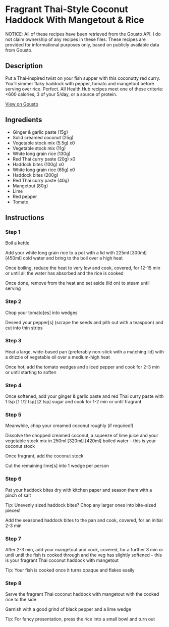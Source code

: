 # Fragrant Thai-Style Coconut Haddock With Mangetout & Rice

NOTICE: All of these recipes have been retrieved from the Gousto API. I do not claim ownership of any recipes in these files. These recipes are provided for informational purposes only, based on publicly available data from Gousto.

## Description

Put a Thai-inspired twist on your fish supper with this coconutty red curry. You’ll simmer flaky haddock with pepper, tomato and mangetout before serving over rice. Perfect. All Health Hub recipes meet one of these criteria: <600 calories, 3 of your 5/day, or a source of protein.

[View on Gousto](https://www.gousto.co.uk/recipes/cookbook/fragrant-thai-style-coconut-cod-with-mangetout-rice)

## Ingredients

- Ginger & garlic paste (15g)
- Solid creamed coconut (25g)
- Vegetable stock mix (5.5g) x0
- Vegetable stock mix (11g)
- White long grain rice (130g)
- Red Thai curry paste (20g) x0
- Haddock bites (100g) x0
- White long grain rice (65g) x0
- Haddock bites (200g)
- Red Thai curry paste (40g)
- Mangetout (80g)
- Lime
- Red pepper
- Tomato

## Instructions


### Step 1

Boil a kettle

Add your white long grain rice to a pot with a lid with 225ml <span class="text-purple">[300ml] </span><span class="text-danger">[450ml] </span>cold water and bring to the boil over a high heat

Once boiling, reduce the heat to very low and cook, covered, for 12-15 min or until all the water has absorbed and the rice is cooked

Once done, remove from the heat and set aside (lid on) to steam until serving


### Step 2

Chop your tomato[es] into wedges

Deseed your pepper[s] (scrape the seeds and pith out with a teaspoon) and cut into thin strips


### Step 3

Heat a large, wide-based pan (preferably non-stick with a matching lid) with a drizzle of vegetable oil over a medium-high heat

Once hot, add the tomato wedges and sliced pepper and cook for 2-3 min or until starting to soften


### Step 4

Once softened, add your ginger & garlic paste and red Thai curry paste with 1 tsp <span class="text-purple">[1 1/2 tsp] </span><span class="text-danger">[2 tsp]</span> sugar and cook for 1-2 min or until fragrant


### Step 5

Meanwhile, chop your creamed coconut roughly (if required!)

Dissolve the chopped creamed coconut, a squeeze of lime juice and your vegetable stock mix in 250ml <span class="text-purple">[320ml]</span><span class="text-danger"> [420ml] </span>boiled water – this is your coconut stock

Once fragrant, add the coconut stock

Cut the remaining lime[s] into 1 wedge per person


### Step 6

Pat your haddock bites dry with kitchen paper and season them with a pinch of salt

Tip: Unevenly sized haddock bites? Chop any larger ones into bite-sized pieces!

Add the seasoned haddock bites to the pan and cook, covered, for an initial 2-3 min


### Step 7

After 2-3 min, add your mangetout and cook, covered, for a further 3 min or until until the fish is cooked through and the veg has slightly softened – this is your fragrant Thai coconut haddock with mangetout

Tip: Your fish is cooked once it turns opaque and flakes easily

### Step 8

Serve the fragrant Thai coconut haddock with mangetout with the cooked rice to the side

Garnish with a good grind of black pepper and a lime wedge

Tip: For fancy presentation, press the rice into a small bowl and turn out

